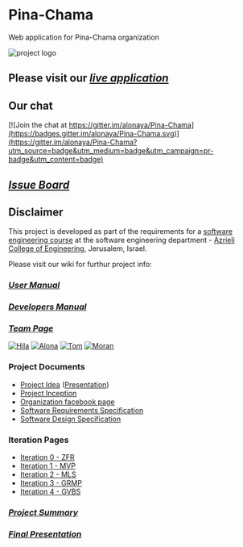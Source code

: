 # Pina-Chama

Web application for Pina-Chama organization 

![project logo](https://github.com/alonaya/Pina-Chama/blob/master/logo.png)

## Please visit our _[live application](http://pina-chama.azurewebsites.net)_ 

## Our chat
[![Join the chat at https://gitter.im/alonaya/Pina-Chama](https://badges.gitter.im/alonaya/Pina-Chama.svg)](https://gitter.im/alonaya/Pina-Chama?utm_source=badge&utm_medium=badge&utm_campaign=pr-badge&utm_content=badge)

## _[Issue Board](https://huboard.com/alonaya/Pina-Chama/)_

## Disclaimer
This project is developed as part of the requirements for a [software engineering course](https://github.com/jce-il/se-class/wiki) at the software engineering department - [Azrieli College of Engineering](http://www.jce.ac.il/), Jerusalem, Israel.

Please visit our wiki for furthur project info: 

### _[User Manual](../../wiki/user-manual)_
### _[Developers Manual](../../wiki/Developers-Manual)_

### _[Team Page](../../wiki/team)_
[![Hila](https://avatars0.githubusercontent.com/u/17547529?v=3&s=80)](https://github.com/hilaop)
[![Alona](https://avatars0.githubusercontent.com/u/17547564?v=3&s=80)](https://github.com/alonaya)
[![Tom](https://avatars3.githubusercontent.com/u/17547447?v=3&s=80)](https://github.com/To0oM)
[![Moran](https://avatars2.githubusercontent.com/u/17547605?v=3&s=80)](https://github.com/moranas)

### Project Documents
- [Project Idea](docs/idea.pdf) ([Presentation](docs/presentation.pptx))
- [Project Inception](../../wiki/inception)
- [Organization facebook page](https://www.facebook.com/pinahama2015)
- [Software Requirements Specification](docs/SRS.docx)
- [Software Design Specification](../../wiki/sds)

### Iteration Pages
- [Iteration 0 - ZFR](../../wiki/ZFR-(Iteration0))
- [Iteration 1 - MVP](../../wiki/MVP-(Iteration1))
- [Iteration 2 - MLS](../../wiki/MLS-(Iteration2))
- [Iteration 3 - GRMP](../../wiki/GRMP-(Iteration3))
- [Iteration 4 - GVBS](../../wiki/GVBS-(Iteration4))

### _[Project Summary](https://github.com/alonaya/Pina-Chama/wiki/Project-Summary)_
### _[Final Presentation](https://github.com/alonaya/Pina-Chama/raw/master/docs/finalPresentation.pptx)_ 
